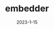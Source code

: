 ---
title: "embedder"
description: "Portfolio Site for Wolf9466"
date: '2023-1-15'
link: 'https://github.com/waveringana/embedder'
screenshot: 'embedder.png'
layout: 'portfolio'
featured: true
weight: 3
---